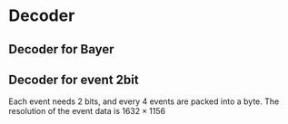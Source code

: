 # Decoder
## Decoder for Bayer

## Decoder for event 2bit

Each event needs 2 bits, and every 4 events are packed into a byte. The resolution of the event data is $1632\times1156$
